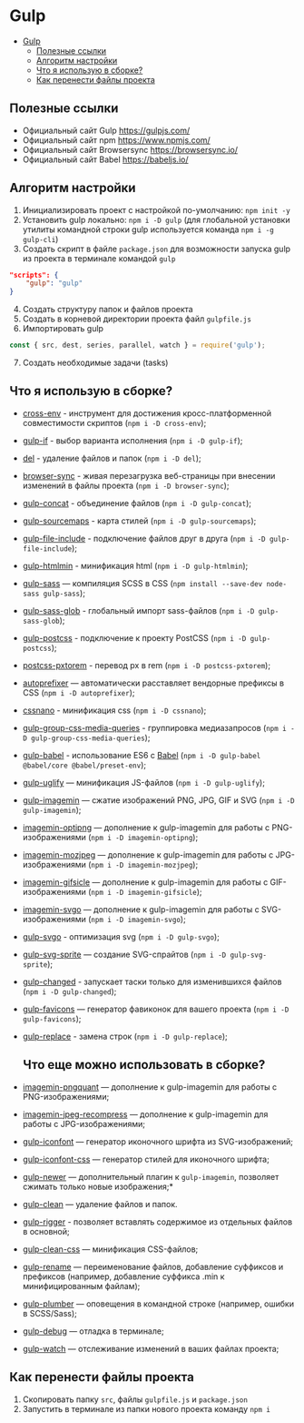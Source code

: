 # Gulp

- [Gulp](#gulp)
  - [Полезные ссылки](#полезные-ссылки)
  - [Алгоритм настройки](#алгоритм-настройки)
  - [Что я использую в сборке?](#что-я-использую-в-сборке)
  - [Как перенести файлы проекта](#как-перенести-файлы-проекта)

## Полезные ссылки
* Официальный сайт Gulp https://gulpjs.com/ 
* Официальный сайт npm https://www.npmjs.com/ 
* Официальный сайт Browsersync https://browsersync.io/ 
* Официальный сайт Babel https://babeljs.io/

## Алгоритм настройки
1. Инициализировать проект с настройкой по-умолчанию: `npm init -y`
2. Установить gulp локально: `npm i -D gulp`
   (для глобальной установки утилиты командной строки gulp используется команда `npm i -g gulp-cli`)
3. Создать скрипт в файле `package.json` для возможности запуска gulp из проекта в терминале командой `gulp`   
```json
"scripts": {
    "gulp": "gulp"
}
```
4. Создать структуру папок и файлов проекта
5. Создать в корневой директории проекта файл `gulpfile.js` 
6. Импортировать gulp 
```javascript
const { src, dest, series, parallel, watch } = require('gulp');
```
7. Создать необходимые задачи (tasks)

## Что я использую в сборке?
* [cross-env](https://www.npmjs.com/package/cross-env) - инструмент для достижения кросс-платформенной совместимости скриптов (`npm i -D cross-env`);
* [gulp-if](https://www.npmjs.com/package/gulp-if) - выбор варианта исполнения (`npm i -D gulp-if`);
* [del](https://www.npmjs.com/package/del) - удаление файлов и папок (`npm i -D del`);
* [browser-sync](https://browsersync.io/docs/gulp) - живая перезагрузка веб-страницы при внесении изменений в файлы проекта (`npm i -D browser-sync`);
* [gulp-concat](https://www.npmjs.com/package/gulp-concat) - объединение файлов (`npm i -D gulp-concat`);
* [gulp-sourcemaps](https://www.npmjs.com/package/gulp-sourcemaps) - карта стилей (`npm i -D gulp-sourcemaps`);
* [gulp-file-include](https://www.npmjs.com/package/gulp-file-include) - подключение файлов друг в друга (`npm i -D gulp-file-include`);
* [gulp-htmlmin](https://www.npmjs.com/package/gulp-htmlmin) - минификация html (`npm i -D gulp-htmlmin`);

* [gulp-sass](https://www.npmjs.com/package/gulp-sass) — компиляция SCSS в CSS (`npm install --save-dev node-sass gulp-sass`);
* [gulp-sass-glob](https://www.npmjs.com/package/gulp-sass-glob) - глобальный импорт sass-файлов (`npm i -D gulp-sass-glob`);
* [gulp-postcss](https://www.npmjs.com/package/gulp-postcss) - подключение к проекту PostCSS (`npm i -D gulp-postcss`);
* [postcss-pxtorem](https://www.npmjs.com/package/postcss-pxtorem) - перевод px в rem (`npm i -D postcss-pxtorem`); 
* [autoprefixer](https://www.npmjs.com/package/autoprefixer) — автоматически расставляет вендорные префиксы в CSS (`npm i -D autoprefixer`);
* [cssnano](https://www.npmjs.com/package/cssnano) - минификация css (`npm i -D cssnano`); 
* [gulp-group-css-media-queries](https://www.npmjs.com/package/gulp-group-css-media-queries) - группировка медиазапросов (`npm i -D gulp-group-css-media-queries`);
* [gulp-babel](https://www.npmjs.com/package/gulp-babel) - использование ES6 с [Babel](https://babeljs.io/) (`npm i -D gulp-babel @babel/core @babel/preset-env`);
* [gulp-uglify](https://www.npmjs.com/package/gulp-uglify) — минификация JS-файлов (`npm i -D gulp-uglify`);
* [gulp-imagemin](https://www.npmjs.com/package/gulp-imagemin) — сжатие изображений PNG, JPG, GIF и SVG (`npm i -D gulp-imagemin`);
* [imagemin-optipng](https://github.com/imagemin/imagemin-optipng) — дополнение к gulp-imagemin для работы с PNG-изображениями (`npm i -D imagemin-optipng`);
* [imagemin-mozjpeg](https://github.com/imagemin/imagemin-mozjpeg) — дополнение к gulp-imagemin для работы с JPG-изображениями (`npm i -D imagemin-mozjpeg`);
* [imagemin-gifsicle](https://github.com/imagemin/imagemin-gifsicle) — дополнение к gulp-imagemin для работы с GIF-изображениями (`npm i -D imagemin-gifsicle`);
* [imagemin-svgo](https://github.com/imagemin/imagemin-svgo) — дополнение к gulp-imagemin для работы с SVG-изображениями (`npm i -D imagemin-svgo`);
* [gulp-svgo](https://www.npmjs.com/package/gulp-svgo) - оптимизация svg (`npm i -D gulp-svgo`);
* [gulp-svg-sprite](https://www.npmjs.com/package/gulp-svg-sprite) — создание SVG-спрайтов (`npm i -D gulp-svg-sprite`);
* [gulp-changed](https://www.npmjs.com/package/gulp-changed) - запускает таски только для изменившихся файлов (`npm i -D gulp-changed`);
* [gulp-favicons](https://github.com/evilebottnawi/favicons) — генератор фавиконок для вашего проекта (`npm i -D gulp-favicons`);
* [gulp-replace](https://www.npmjs.com/package/gulp-replace) - замена строк (`npm i -D gulp-replace`);
    ## Что еще можно использовать в сборке?
* [imagemin-pngquant](https://www.npmjs.com/package/imagemin-pngquant) — дополнение к gulp-imagemin для работы с PNG-изображениями;
* [imagemin-jpeg-recompress](https://www.npmjs.com/package/imagemin-jpeg-recompress) — дополнение к gulp-imagemin для работы с JPG-изображениями;
* [gulp-iconfont](https://www.npmjs.com/package/gulp-iconfont) — генератор иконочного шрифта из SVG-изображений;
* [gulp-iconfont-css](https://www.npmjs.com/package/gulp-iconfont-css) — генератор стилей для иконочного шрифта;
* [gulp-newer](https://www.npmjs.com/package/gulp-newer) — дополнительный плагин к ```gulp-imagemin```, позволяет сжимать только новые изображения;* 
* [gulp-clean](https://www.npmjs.com/package/gulp-clean) — удаление файлов и папок.
* [gulp-rigger](https://www.npmjs.com/package/gulp-rigger) - позволяет вставлять содержимое из отдельных файлов в основной;
* [gulp-clean-css](https://www.npmjs.com/package/gulp-clean-css) — минификация CSS-файлов;
* [gulp-rename](https://www.npmjs.com/package/gulp-rename) — переименование файлов, добавление суффиксов и префиксов (например, добавление суффикса .min к минифицированным файлам);
* [gulp-plumber](https://www.npmjs.com/package/gulp-plumber) — оповещения в командной строке (например, ошибки в SCSS/Sass);
* [gulp-debug](https://www.npmjs.com/package/gulp-debug) — отладка в терминале;
* [gulp-watch](https://www.npmjs.com/package/gulp-watch) — отслеживание изменений в ваших файлах проекта;
## Как перенести файлы проекта
1. Скопировать папку `src`, файлы `gulpfile.js` и `package.json`
2. Запустить в терминале из папки нового проекта команду `npm i`
